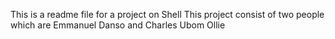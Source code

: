 This is a readme file for a project on Shell
This project consist  of two people which are Emmanuel Danso and Charles Ubom Ollie

